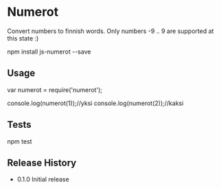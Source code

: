Numerot
=======

Convert numbers to finnish words. Only numbers -9 .. 9 are supported at this state :)

npm install js-numerot --save

## Usage

  var numerot = require('numerot');

  console.log(numerot(1));//yksi
  console.log(numerot(2));//kaksi

## Tests

  npm test

## Release History

* 0.1.0 Initial release
